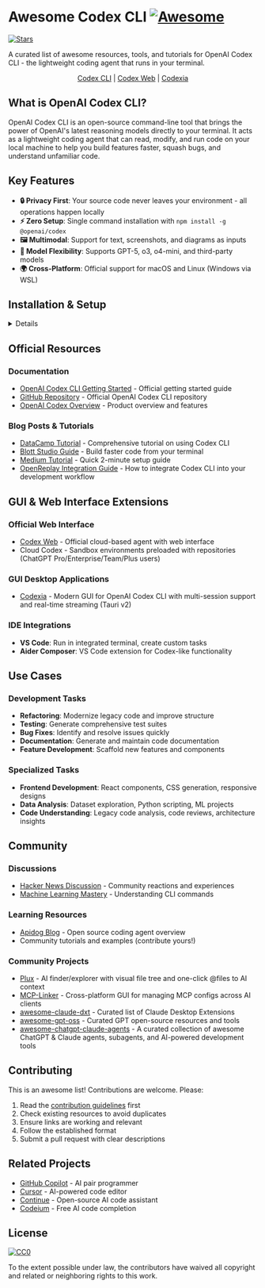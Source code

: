 # Awesome Codex CLI [![Awesome](https://awesome.re/badge.svg)](https://awesome.re)

[![Stars](https://img.shields.io/github/stars/milisp/awesome-codex-cli?style=social)](https://github.com/milisp/awesome-codex-cli/stargazers)

A curated list of awesome resources, tools, and tutorials for OpenAI Codex CLI - the lightweight coding agent that runs in your terminal.

<div align="center">
  
  [Codex CLI](https://github.com/openai/codex) |
  [Codex Web](https://chatgpt.com/codex) |
  [Codexia](https://github.com/milisp/codexia)
</div>

## What is OpenAI Codex CLI?

OpenAI Codex CLI is an open-source command-line tool that brings the power of OpenAI's latest reasoning models directly to your terminal. It acts as a lightweight coding agent that can read, modify, and run code on your local machine to help you build features faster, squash bugs, and understand unfamiliar code.

## Key Features

- **🔒 Privacy First**: Your source code never leaves your environment - all operations happen locally
- **⚡ Zero Setup**: Single command installation with `npm install -g @openai/codex`
- **🖼️ Multimodal**: Support for text, screenshots, and diagrams as inputs
- **🤖 Model Flexibility**: Supports GPT-5, o3, o4-mini, and third-party models
- **🌍 Cross-Platform**: Official support for macOS and Linux (Windows via WSL)

## Installation & Setup

<details>

### Quick Start
```bash
npm install -g @openai/codex # Alternatively: `brew install codex`
codex
```

#### Reasoning high
```sh
codex -m gpt-5 -c model_reasoning_effort="high"
```

#### Ollama

[ollama download](https://ollama.com) - open models
```sh
codex --oss -m gpt-oss:20b
```

### Requirements
- Node.js and npm
- ChatGPT Plus, Pro, or Team account
- macOS or Linux (Windows via WSL)

### Configuration

`~/.codex/config.toml`
```sh
[model_providers.gemini]
name = "gemini"
base_url = "https://generativelanguage.googleapis.com/v1beta/openai"
env_key = "GEMINI_API_KEY"

[profiles.gemini]
model_provider = "gemini"
model = "gemini-2.5-pro"
```

#### after config

```sh
codex --profile gemini
```
</details>

## Official Resources

### Documentation
- [OpenAI Codex CLI Getting Started](https://help.openai.com/en/articles/11096431-openai-codex-cli-getting-started) - Official getting started guide
- [GitHub Repository](https://github.com/openai/codex) - Official OpenAI Codex CLI repository
- [OpenAI Codex Overview](https://openai.com/codex/) - Product overview and features

### Blog Posts & Tutorials
- [DataCamp Tutorial](https://www.datacamp.com/tutorial/open-ai-codex-cli-tutorial) - Comprehensive tutorial on using Codex CLI
- [Blott Studio Guide](https://www.blott.studio/blog/post/openai-codex-cli-build-faster-code-right-from-your-terminal) - Build faster code from your terminal
- [Medium Tutorial](https://medium.com/ai-software-engineer/how-to-install-and-use-openai-codex-cli-in-2-minutes-29e9fdd0e8c5) - Quick 2-minute setup guide
- [OpenReplay Integration Guide](https://blog.openreplay.com/integrate-openais-codex-cli-tool-development-workflow/) - How to integrate Codex CLI into your development workflow

## GUI & Web Interface Extensions

### Official Web Interface
- [Codex Web](https://chatgpt.com/codex) - Official cloud-based agent with web interface
- Cloud Codex - Sandbox environments preloaded with repositories (ChatGPT Pro/Enterprise/Team/Plus users)

### GUI Desktop Applications
- [Codexia](https://github.com/milisp/codexia) - Modern GUI for OpenAI Codex CLI with multi-session support and real-time streaming (Tauri v2)

### IDE Integrations
- **VS Code**: Run in integrated terminal, create custom tasks
- **Aider Composer**: VS Code extension for Codex-like functionality

## Use Cases

### Development Tasks
- **Refactoring**: Modernize legacy code and improve structure
- **Testing**: Generate comprehensive test suites
- **Bug Fixes**: Identify and resolve issues quickly
- **Documentation**: Generate and maintain code documentation
- **Feature Development**: Scaffold new features and components

### Specialized Tasks
- **Frontend Development**: React components, CSS generation, responsive designs
- **Data Analysis**: Dataset exploration, Python scripting, ML projects
- **Code Understanding**: Legacy code analysis, code reviews, architecture insights

## Community

### Discussions
- [Hacker News Discussion](https://news.ycombinator.com/item?id=43708025) - Community reactions and experiences
- [Machine Learning Mastery](https://machinelearningmastery.com/understanding-openai-codex-cli-commands/) - Understanding CLI commands

### Learning Resources
- [Apidog Blog](https://apidog.com/blog/openai-codex-cli/) - Open source coding agent overview
- Community tutorials and examples (contribute yours!)

### Community Projects
- [Plux](https://github.com/milisp/plux) - AI finder/explorer with visual file tree and one-click @files to AI context
- [MCP-Linker](https://github.com/milisp/mcp-linker) - Cross-platform GUI for managing MCP configs across AI clients
- [awesome-claude-dxt](https://github.com/milisp/awesome-claude-dxt) - Curated list of Claude Desktop Extensions
- [awesome-gpt-oss](https://github.com/milisp/awesome-gpt-oss) - Curated GPT open-source resources and tools
- [awesome-chatgpt-claude-agents](https://github.com/milisp/awesome-chatgpt-claude-agents) - A curated collection of awesome ChatGPT & Claude agents, subagents, and AI-powered development tools

## Contributing

This is an awesome list! Contributions are welcome. Please:

1. Read the [contribution guidelines](contributing.md) first
2. Check existing resources to avoid duplicates
3. Ensure links are working and relevant
4. Follow the established format
5. Submit a pull request with clear descriptions

## Related Projects

- [GitHub Copilot](https://github.com/features/copilot) - AI pair programmer
- [Cursor](https://cursor.sh/) - AI-powered code editor
- [Continue](https://continue.dev/) - Open-source AI code assistant
- [Codeium](https://codeium.com/) - Free AI code completion

## License

[![CC0](https://mirrors.creativecommons.org/presskit/buttons/88x31/svg/cc-zero.svg)](https://creativecommons.org/publicdomain/zero/1.0/)

To the extent possible under law, the contributors have waived all copyright and related or neighboring rights to this work.